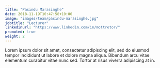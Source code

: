 ```yaml
---
title: "Pasindu Marasinghe"
date: 2018-11-19T10:47:58+10:00
image: "images/team/pasindu-marasinghe.jpg"
jobtitle: "Lecturer"
linkedinurl: "https://www.linkedin.com/in/mottretor/"
promoted: true
weight: 2
---
```


Lorem ipsum dolor sit amet, consectetur adipiscing elit, sed do eiusmod tempor incididunt ut labore et dolore magna aliqua. Bibendum arcu vitae elementum curabitur vitae nunc sed. Tortor at risus viverra adipiscing at in.
